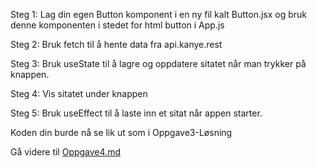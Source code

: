 Steg 1: Lag din egen Button komponent i en ny fil kalt Button.jsx og bruk denne komponenten i stedet for html button i App.js

Steg 2: Bruk fetch til å hente data fra api.kanye.rest

Steg 3: Bruk useState til å lagre og oppdatere sitatet når man trykker på knappen.

Steg 4: Vis sitatet under knappen

Steg 5: Bruk useEffect til å laste inn et sitat når appen starter.

Koden din burde nå se lik ut som i Oppgave3-Løsning

Gå videre til [Oppgave4.md](https://github.com/bouvet-bergen/echo-workshop-react/blob/main/Oppgave4.md)
